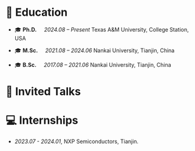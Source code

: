 
# 📖 Education

- 🎓 **Ph.D.** &nbsp;&nbsp;&nbsp;&nbsp;*2024.08 – Present*  Texas A&#38;M University, College Station, USA  

- 🎓 **M.Sc.** &nbsp;&nbsp;&nbsp;&nbsp;*2021.08 – 2024.06*  Nankai University, Tianjin, China  

- 🎓 **B.Sc.** &nbsp;&nbsp;&nbsp;&nbsp;*2017.08 – 2021.06*  Nankai University, Tianjin, China

# 💬 Invited Talks


# 💻 Internships
- *2023.07 - 2024.01*, NXP Semiconductors, Tianjin.

